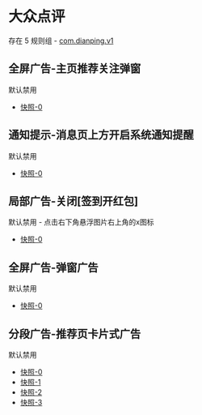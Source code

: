 # 大众点评

存在 5 规则组 - [com.dianping.v1](/src/apps/com.dianping.v1.ts)

## 全屏广告-主页推荐关注弹窗

默认禁用

- [快照-0](https://i.gkd.li/import/12727011)

## 通知提示-消息页上方开启系统通知提醒

默认禁用

- [快照-0](https://i.gkd.li/import/12727070)

## 局部广告-关闭[签到开红包]

默认禁用 - 点击右下角悬浮图片右上角的x图标

- [快照-0](https://i.gkd.li/import/12727366)

## 全屏广告-弹窗广告

默认禁用

- [快照-0](https://i.gkd.li/import/13538340)

## 分段广告-推荐页卡片式广告

默认禁用

- [快照-0](https://i.gkd.li/import/13759369)
- [快照-1](https://i.gkd.li/import/14332054)
- [快照-2](https://i.gkd.li/import/14238381)
- [快照-3](https://i.gkd.li/import/14269115)
